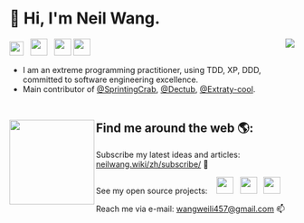 # 👋 Hi, I'm Neil Wang. 
<img align="right" src="https://github-readme-stats.vercel.app/api?username=VWWL&show_icon=true">
<p align='left'>
    <a href="https://vwwl.github.io/neilwang_wiki"><img height="25" width="25" src="https://neilwang.wiki/img/icon.png"></a>&nbsp;&nbsp;
    <a href="https://twitter.com/NeilWan95704249"><img height="30" src="https://pbs.twimg.com/profile_images/1354533298685566983/2mZQ3Lpt_400x400.jpg"></a>&nbsp;&nbsp;
    <a href="https://www.zhihu.com/people/zhe-huo-bu-shi-lao-wang"><img height="30" src="https://strawberryamoszc.oss-cn-shanghai.aliyuncs.com/github/icon/zhihu.png"></a>
    <a href="http://links.neilwang.wiki/qq"><img height="30" src="https://www.logo.wine/a/logo/Tencent_QQ/Tencent_QQ-Logo.wine.svg"></a>
 </p>

- I am an extreme programming practitioner, using TDD, XP, DDD, committed to software engineering excellence. 
- Main contributor of <a href="https://github.com/SprintingCrab">@SprintingCrab</a>, <a href="https://github.com/Dectub">@Dectub</a>, <a href="https://github.com/Extraty-cool">@Extraty-cool</a>. <br/><br/>

## Find me around the web 🌎:<a href="https://github.com/VWWL"><img align="left" width="150" height="150" src="https://avatars.githubusercontent.com/u/59614059?v=4"></a>
 Subscribe my latest ideas and articles: [neilwang.wiki/zh/subscribe/](https://neilwang.wiki/zh/subscribe/index.html) 💼

<p align='left'>
  <span> See my open source projects: &nbsp;&nbsp;</span>
    <a href="https://github.com/SprintingCrab"><img height="30" src="https://avatars.githubusercontent.com/u/93175082?s=200&v=4"></a>&nbsp;&nbsp;
    <a href="https://github.com/Dectub"><img height="30" src="https://avatars.githubusercontent.com/u/93177708?s=200&v=4"></a>&nbsp;&nbsp;
    <a href="https://github.com/Extraty-cool"><img height="30" src="https://avatars.githubusercontent.com/u/93178161?s=400&u=3612fd0f2dd37a81bf1475c973f2e169100e4ca0&v=4"></a>
 </p>

 Reach me via e-mail: [wangweili457@gmail.com](mailto:wangweili457@gmail.com) 📫


